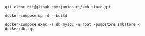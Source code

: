 ```shell
git clone git@github.com:juniorari/smb-store.git
```

```shell
docker-compose up -d --build
```


```shell
docker-compose exec -T db mysql -u root -psmbstore smbstore < docker/db.sql
```
